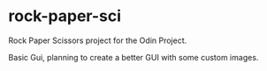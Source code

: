 # rock-paper-sci

Rock Paper Scissors project for the Odin Project.

Basic Gui, planning to create a better GUI with some custom images.